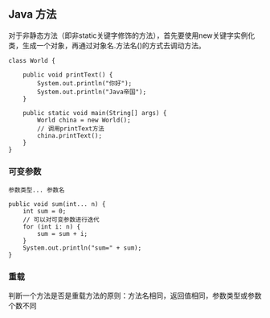 ## Java 方法

对于非静态方法（即非static关键字修饰的方法），首先要使用new关键字实例化类，生成一个对象，再通过对象名.方法名()的方式去调动方法。


```
class World {
    
    public void printText() {
        System.out.println("你好");
        System.out.println("Java帝国");
    }
    
    public static void main(String[] args) {
	    World china = new World();
	    // 调用printText方法
	    china.printText();
	}	
}
```

###  可变参数

```
参数类型... 参数名

public void sum(int... n) {
    int sum = 0;
    // 可以对可变参数进行迭代
    for (int i: n) {
        sum = sum + i;
    }
    System.out.println("sum=" + sum);
}
```

### 重载

判断一个方法是否是重载方法的原则：方法名相同，返回值相同，参数类型或参数个数不同